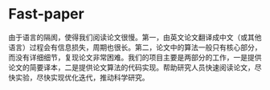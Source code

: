 # Fast-paper
由于语言的隔阂，使得我们阅读论文很慢。第一，由英文论文翻译成中文（或其他语言）过程会有信息损失，周期也很长。第二，论文中的算法一般只有核心部分，而没有详细细节，复现论文非常困难。我们的项目主要是两部分的工作，一是提供论文的简要译本，二是提供论文算法的代码实现。帮助研究人员快速阅读论文，尽快实验，尽快实现优化迭代，推动科学研究。
